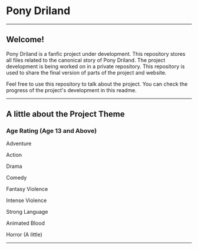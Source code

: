 # Pony Driland
<hr/>

## Welcome!

Pony Driland is a fanfic project under development. This repository stores all files related to the canonical story of Pony Driland.
The project development is being worked on in a private repository. This repository is used to share the final version of parts of the project and website.

Feel free to use this repository to talk about the project. 
You can check the progress of the project's development in this readme.

<hr/>

## A little about the Project Theme

### Age Rating (Age 13 and Above)

Adventure

Action

Drama

Comedy

Fantasy Violence

Intense Violence

Strong Language

Animated Blood

Horror (A little)

<hr/>